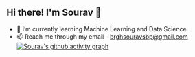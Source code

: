## Hi there! I'm Sourav 👋
- 🌱 I’m currently learning Machine Learning and Data Science.
- 📫 Reach me through my email - brghsouravsbp@gmail.com
[![Sourav's github activity graph](https://activity-graph.herokuapp.com/graph?username=SouravBiswal&theme=dracula)](https://github.com/ashutosh00710/github-readme-activity-graph)
